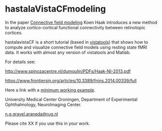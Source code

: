 # hastalaVistaCFmodeling

  
In the paper [Connective field modeling](http://www.ncbi.nlm.nih.gov/pubmed/23110879) Koen Haak introduces a new method to analyze cortico-cortical functional connectivity between retinotopic cortices. 

hastalavistaCF is a short tutorial (based in [vistatools](http://white.stanford.edu/newlm/index.php/MrVista)) that shows how to compute and visualize connective field models using resting state fMRI data. It works with almost any version of vistatools and Matlab.


For details see:  

http://www.spinozacentre.nl/dumoulin/PDFs/Haak-NI-2013.pdf

https://www.frontiersin.org/articles/10.3389/fnins.2014.00339/full


Here a link with a [minimum working example](https://drive.google.com/drive/folders/1zI58dCh4KGFACPpYfNOeFDdFD_OZ_Qpv?usp=sharing).


University Medical Center Groningen, Department of Experimental Ophthalmology, NeuroImaging Center.
  
n.g.gravel.araneda@rug.nl
  
Please cite XX if you use this in your work.
  
